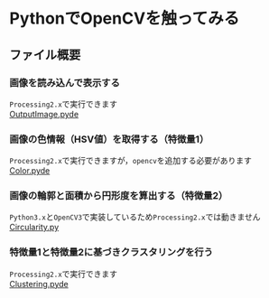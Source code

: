 # PythonでOpenCVを触ってみる
## ファイル概要
### 画像を読み込んで表示する 
`Processing2.x`で実行できます  
[OutputImage.pyde](https://github.com/y-zumi/processing-python/tree/master/OutputImage)

### 画像の色情報（HSV値）を取得する（特徴量1）
`Processing2.x`で実行できますが，`opencv`を追加する必要があります  
[Color.pyde](https://github.com/y-zumi/processing-python/tree/master/Color)

### 画像の輪郭と面積から円形度を算出する（特徴量2）
`Python3.x`と`OpenCV3`で実装しているため`Processing2.x`では動きません  
[Circularity.py](https://github.com/y-zumi/processing-python/tree/master/Circularity)

### 特徴量1と特徴量2に基づきクラスタリングを行う
`Processing2.x`で実行できます  
[Clustering.pyde](https://github.com/y-zumi/processing-python/tree/master/Clustering)
